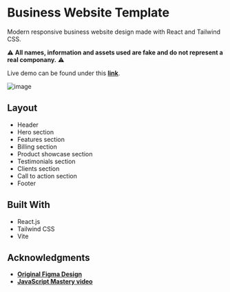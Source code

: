 # Business Website Template

Modern responsive business website design made with React and Tailwind CSS.

⚠️ **All names, information and assets used are fake and do not represent a real componany.** ⚠️

Live demo can be found under this [**link**](https://business-website-template.onrender.com/).

![image](https://user-images.githubusercontent.com/72783924/222011304-859783c2-3a38-47b6-9427-d323f01d0fba.png)

## Layout

- Header
- Hero section
- Features section
- Billing section
- Product showcase section
- Testimonials section
- Clients section
- Call to action section
- Footer

## Built With

- React.js
- Tailwind CSS
- Vite

## Acknowledgments

- [**Original Figma Design**](https://www.figma.com/file/bUGIPys15E78w9bs1l4tgS/HooBank?node-id=310%3A485&t=Jkk7MU9hZJ5HoVph-0)
- [**JavaScript Mastery video**](https://youtu.be/_oO4Qi5aVZs)
